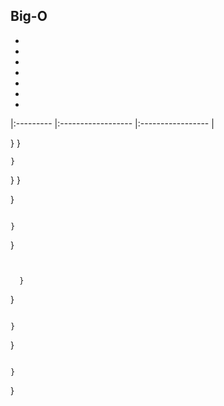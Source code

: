 
## Big-O
  - 
  - 
  - 
  - 
  - 
  - 
  - 

  |:--------- |:------------------ |:----------------- |

  }
}

    }
  }
}

}
```

}

```

}

```


  }
  ```
    
  }
  ```
    
  }
  ```
    
  }
  ```
    
  }
  ```
    
  }
  ```









